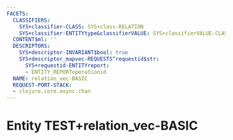 ```yaml
---
FACETS:
  CLASSIFIERS:
    SYS+classifier-CLASS: SYS+class-RELATION
    SYS+classifier-ENTITYtype&classifierVALUE: SYS+classifierVALUE-CLASSIFIER
  CONTENT$ml: ''
  DESCRIPTORS:
    SYS+descriptor-INVARIANT$bool: true
    SYS+descriptor_mapvec-REQUESTS^requestid$str:
      SYS+requestid-ENTITYreport:
      - ENTITY_REPORToperationid
  NAME: relation_vec-BASIC
  REQUEST-PORT-STACK:
  - clojure.core.async.chan
---
```

# Entity TEST+relation_vec-BASIC

